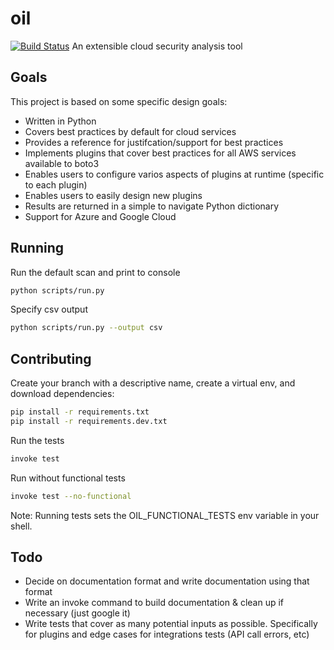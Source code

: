 oil
====
[![Build Status](https://travis-ci.org/coolfriends/oil.svg?branch=master)](https://travis-ci.org/coolfriends/oil)
An extensible cloud security analysis tool

## Goals
This project is based on some specific design goals:
* Written in Python
* Covers best practices by default for cloud services
* Provides a reference for justifcation/support for best practices
* Implements plugins that cover best practices for all AWS services available to boto3
* Enables users to configure varios aspects of plugins at runtime (specific to each plugin)
* Enables users to easily design new plugins
* Results are returned in a simple to navigate Python dictionary
* Support for Azure and Google Cloud

## Running
Run the default scan and print to console
```bash
python scripts/run.py
```

Specify csv output
```bash
python scripts/run.py --output csv
```

## Contributing
Create your branch with a descriptive name, create a virtual env, and download dependencies:
```bash
pip install -r requirements.txt
pip install -r requirements.dev.txt
```

Run the tests
```bash
invoke test
```

Run without functional tests
```bash
invoke test --no-functional
```

Note: Running tests sets the OIL_FUNCTIONAL_TESTS env variable in your shell.



## Todo
* Decide on documentation format and write documentation using that format
* Write an invoke command to build documentation & clean up if necessary 
  (just google it)
* Write tests that cover as many potential inputs as possible. Specifically
  for plugins and edge cases for integrations tests (API call errors, etc)

